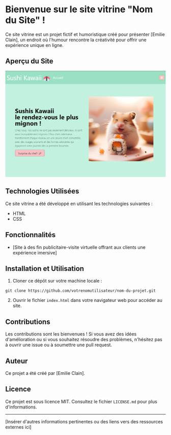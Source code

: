 # Bienvenue sur le site vitrine "Nom du Site" !

Ce site vitrine est un projet fictif et humoristique créé pour présenter [Emilie Clain], un endroit où l'humour rencontre la créativité pour offrir une expérience unique en ligne.

## Aperçu du Site

![Capture d'écran du site Sushi Kawaii](img/AReadme.png)

## Technologies Utilisées

Ce site vitrine a été développé en utilisant les technologies suivantes :

- HTML
- CSS

## Fonctionnalités

- [Site à des fin publicitaire-visite virtuelle offrant aux clients une expérience imersive]

## Installation et Utilisation

1. Cloner ce dépôt sur votre machine locale :

```
git clone https://github.com/votrenomutilisateur/nom-du-projet.git
```

2. Ouvrir le fichier `index.html` dans votre navigateur web pour accéder au site.

## Contributions

Les contributions sont les bienvenues ! Si vous avez des idées d'amélioration ou si vous souhaitez résoudre des problèmes, n'hésitez pas à ouvrir une issue ou à soumettre une pull request.

## Auteur

Ce projet a été créé par [Emilie Clain].

## Licence

Ce projet est sous licence MIT. Consultez le fichier `LICENSE.md` pour plus d'informations.

---

[Insérer d'autres informations pertinentes ou des liens vers des ressources externes ici]
